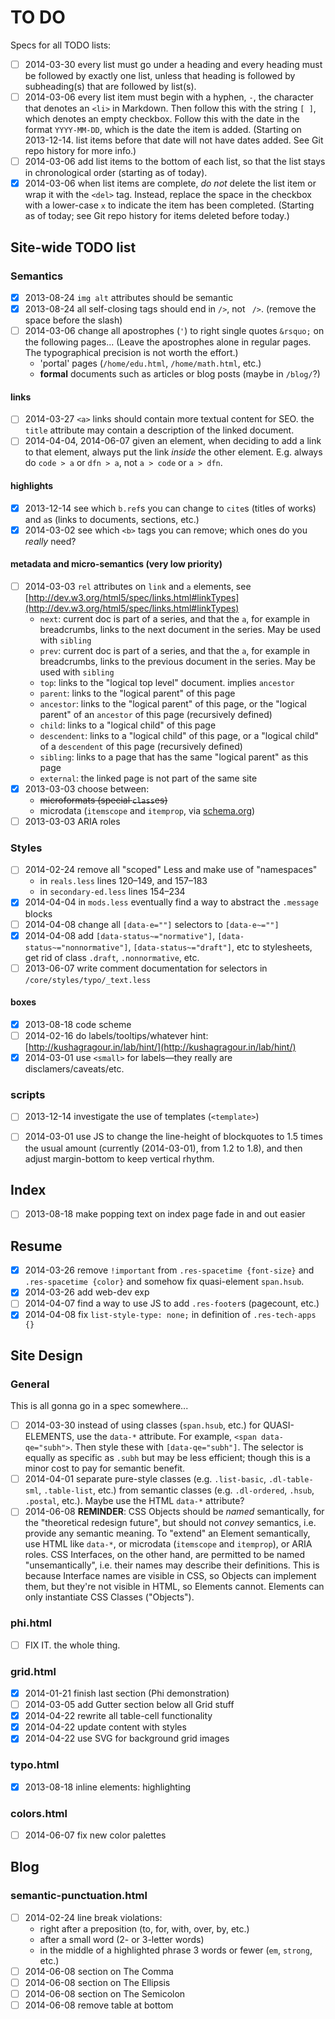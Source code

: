 # TO DO #

Specs for all TODO lists:

- [ ] 2014-03-30 every list must go under a heading and every heading must be followed by exactly
	one list, unless that heading is followed by subheading(s) that are followed by list(s).
- [ ] 2014-03-06 every list item must begin with a hyphen, `-`, the character that denotes an
	`<li>` in Markdown. Then follow this with the string ` [ ] `, which denotes an empty checkbox.
	Follow this with the date in the format `YYYY-MM-DD`, which is the date the item is added.
	(Starting on 2013-12-14. list items before that date will not have dates added. See Git repo
	history for more info.)
- [ ] 2014-03-06 add list items to the bottom of each list, so that the list stays in chronological
	order (starting as of today).
- [x] 2014-03-06 when list items are complete, *do not* delete the list item or wrap it with the
	`<del>` tag. Instead, replace the space in the checkbox with a lower-case `x` to indicate the
	item has been completed. (Starting as of today; see Git repo history for items deleted before today.)

## Site-wide TODO list ##

### Semantics ###
- [x] 2013-08-24 `img alt` attributes should be semantic
- [x] 2013-08-24 all self-closing tags should end in `/>`, not ` />`. (remove the space before
	the slash)
- [ ] 2014-03-06 change all apostrophes (`'`) to right single quotes `&rsquo;` on the following
	pages... (Leave the apostrophes alone in regular pages. The typographical precision is not
	worth the effort.)
	- 'portal' pages (`/home/edu.html`, `/home/math.html`, etc.)
	- **formal** documents such as articles or blog posts (maybe in `/blog/`?)

#### links ####
- [ ] 2014-03-27 `<a>` links should contain more textual content for SEO. the `title` attribute may
	contain a description of the linked document.
- [ ] 2014-04-04, 2014-06-07 given an element, when deciding to add a link to that element, always
	put the link *inside* the other element. E.g. always do `code > a` or `dfn > a`, not `a > code`
	or `a > dfn`.

#### highlights ####
- [x] 2013-12-14 see which `b.ref`s you can change to `cite`s (titles of works) and `a`s (links to
	documents, sections, etc.)
- [x] 2014-03-02 see which `<b>` tags you can remove; which ones do you *really* need?

#### metadata and micro-semantics (very low priority) ####
- [ ] 2014-03-03 `rel` attributes on `link` and `a` elements, see
	[http://dev.w3.org/html5/spec/links.html#linkTypes](http://dev.w3.org/html5/spec/links.html#linkTypes)
	- `next`: current doc is part of a series, and that the `a`, for example in breadcrumbs,
		links to the next document in the series. May be used with `sibling`
	- `prev`: current doc is part of a series, and that the `a`, for example in breadcrumbs,
		links to the previous document in the series. May be used with `sibling`
	- `top`: links to the "logical top level" document. implies `ancestor`
	- `parent`: links to the "logical parent" of this page
	- `ancestor`: links to the "logical parent" of this page, or the "logical parent" of
		an `ancestor` of this page (recursively defined)
	- `child`: links to a "logical child" of this page
	- `descendent`: links to a "logical child" of this page, or a "logical child" of
		a `descendent` of this page (recursively defined)
	- `sibling`: links to a page that has the same "logical parent" as this page
	- `external`: the linked page is not part of the same site
- [x] 2013-03-03 choose between:
	- ~~microformats (special `class`es)~~
	- microdata (`itemscope` and `itemprop`, via [schema.org]())
- [ ] 2013-03-03 ARIA roles

### Styles ###
- [ ] 2014-02-24 remove all "scoped" Less and make use of "namespaces"
	- in `reals.less` lines 120–149, and 157–183
	- in `secondary-ed.less` lines 154–234
- [x] 2014-04-04 in `mods.less` eventually find a way to abstract the `.message` blocks
- [ ] 2014-04-08 change all `[data-e=""]` selectors to `[data-e~=""]`
- [x] 2014-04-08 add `[data-status~="normative"]`, `[data-status~="nonnormative"]`,
	`[data-status~="draft"]`, etc to stylesheets, get rid of class `.draft`, `.nonnormative`, etc.
- [ ] 2013-06-07 write comment documentation for selectors in `/core/styles/typo/_text.less`

#### boxes ####
- [x] 2013-08-18 code scheme
- [ ] 2014-02-16 do labels/tooltips/whatever hint: [http://kushagragour.in/lab/hint/](http://kushagragour.in/lab/hint/)
- [x] 2014-03-01 use `<small>` for labels&mdash;they really are disclamers/caveats/etc.

### scripts ###
- [ ] 2013-12-14 investigate the use of templates (`<template>`)
- [ ] 2014-03-01 use JS to change the line-height of blockquotes to 1.5 times the usual amount
	(currently (2014-03-01), from 1.2 to 1.8), and then adjust margin-bottom to keep vertical rhythm.


## Index ##
- [ ] 2013-08-18 make popping text on index page fade in and out easier

## Resume ##
- [x] 2014-03-26 remove `!important` from `.res-spacetime {font-size}` and `.res-spacetime {color}`
	and somehow fix quasi-element `span.hsub`.
- [x] 2014-03-26 add web-dev exp
- [ ] 2014-04-07 find a way to use JS to add `.res-footer`s (pagecount, etc.)
- [x] 2014-04-08 fix `list-style-type: none;` in definition of `.res-tech-apps {}`

## Site Design ##

### General ###
This is all gonna go in a spec somewhere...
- [ ] 2014-03-30 instead of using classes (`span.hsub`, etc.) for QUASI-ELEMENTS, use the `data-*`
	attribute. For example, `<span data-qe="subh">`. Then style these with `[data-qe="subh"]`. The
	selector is equally as specific as `.subh` but may be less efficient; though this is a minor
	cost to pay for semantic benefit.
- [ ] 2014-04-01 separate pure-style classes (e.g. `.list-basic`, `.dl-table-sml`, `.table-list`,
	etc.) from semantic classes (e.g. `.dl-ordered`, `.hsub`, `.postal`, etc.). Maybe use the HTML
	`data-*` attribute?
- [ ] 2014-06-08 **REMINDER**: CSS Objects should be *named* semantically, for the
	"theoretical redesign future", but should not *convey* semantics, i.e. provide any semantic
	meaning. To "extend" an Element semantically, use HTML like `data-*`, or microdata
	(`itemscope` and `itemprop`), or ARIA roles. CSS Interfaces, on the other hand, are permitted
	to be named "unsemantically", i.e. their names may describe their definitions. This is because
	Interface names are visible in CSS, so Objects can implement them, but they're not visible in
	HTML, so Elements cannot. Elements can only instantiate CSS Classes ("Objects").

### phi.html ###
- [ ] FIX IT. the whole thing.

### grid.html ###
- [x] 2014-01-21 finish last section (Phi demonstration)
- [ ] 2014-03-05 add Gutter section below all Grid stuff
- [x] 2014-04-22 rewrite all table-cell functionality
- [x] 2014-04-22 update content with styles
- [x] 2014-04-22 use SVG for background grid images

### typo.html ###
- [x] 2013-08-18 inline elements: highlighting

### colors.html ###
- [ ] 2014-06-07 fix new color palettes

## Blog ##

### semantic-punctuation.html ###
- [ ] 2014-02-24 line break violations:
	- right after a preposition (to, for, with, over, by, etc.)
	- after a small word (2- or 3-letter words)
	- in the middle of a highlighted phrase 3 words or fewer (`em`, `strong`, etc.)
- [ ] 2014-06-08 section on The Comma
- [ ] 2014-06-08 section on The Ellipsis
- [ ] 2014-06-08 section on The Semicolon
- [ ] 2014-06-08 remove table at bottom
